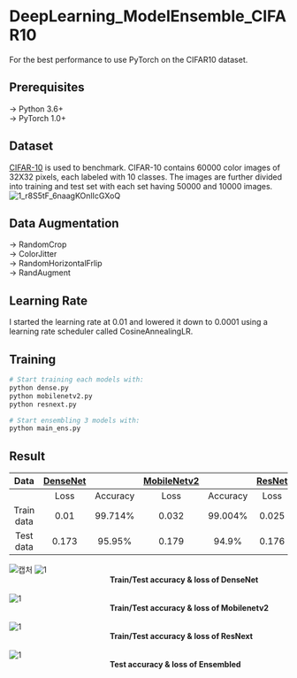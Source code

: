 # DeepLearning_ModelEnsemble_CIFAR10

For the best performance to use PyTorch on the CIFAR10 dataset.
## Prerequisites

→ Python 3.6+</br>
→ PyTorch 1.0+
## Dataset

[CIFAR-10](http://www.cs.toronto.edu/~kriz/cifar.html) is used to benchmark. CIFAR-10 contains 60000 color images of 32X32 pixels, each labeled with 10 classes. The images are further divided into training and test set with each set having 50000 and 10000 images.
![1_r8S5tF_6naagKOnlIcGXoQ](https://user-images.githubusercontent.com/77375401/173234298-95ff7347-bd06-436e-810d-293eef3ae216.png)

## Data Augmentation

→ RandomCrop</br>
→ ColorJitter</br>
→ RandomHorizontalFrlip</br>
→ RandAugment</br>
## Learning Rate

I started the learning rate at 0.01 and lowered it down to 0.0001 using a learning rate scheduler called CosineAnnealingLR.
## Training
```Python
# Start training each models with: 
python dense.py
python mobilenetv2.py
python resnext.py

# Start ensembling 3 models with:
python main_ens.py
```

## Result

|Data|[DenseNet](https://arxiv.org/abs/1608.06993)||[MobileNetv2](https://arxiv.org/abs/1801.04381)||[ResNet](https://arxiv.org/abs/1611.05431)||Ensembled||
|:---:|:---:|:---:|:---:|:---:|:---:|:---:|:---:|:---:|
||Loss|Accuracy|Loss|Accuracy|Loss|Accuracy|Loss|Accuracy|
|Train data|0.01|99.714%|0.032|99.004%|0.025|99.59%|-|-|
|Test data|0.173|95.95%|0.179|94.9%|0.176|95.64%|0.169|96.51|

![캡처](https://user-images.githubusercontent.com/77375401/173237266-dc929510-07fa-4d62-9305-ce7a0c5780e3.PNG)
![1](https://user-images.githubusercontent.com/77375401/173234426-5ec98ff2-a4c3-4312-8102-4d856b9d0851.png)</br>
             **Train/Test accuracy & loss of DenseNet**</br></br>
![1](https://user-images.githubusercontent.com/77375401/173234469-43f31c8e-08a5-41ea-89a9-7bb94bf60aa8.png)</br>
             **Train/Test accuracy & loss of Mobilenetv2**</br></br>
![1](https://user-images.githubusercontent.com/77375401/173234491-6fde6b02-0883-4da0-898c-9a90363afc89.png)</br>
             **Train/Test accuracy & loss of ResNext**</br></br>
![1](https://user-images.githubusercontent.com/77375401/173234509-18b5512e-e61e-4321-9257-910128933d74.png)</br>
             **Test accuracy & loss of Ensembled**</br>


